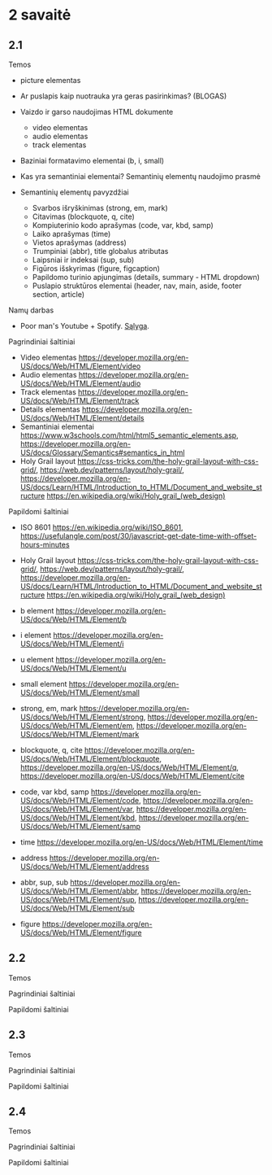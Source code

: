 # 2 savaitė

## 2.1

Temos

-   picture elementas
-   Ar puslapis kaip nuotrauka yra geras pasirinkimas? (BLOGAS)
-   Vaizdo ir garso naudojimas HTML dokumente
    -   video elementas
    -   audio elementas
    -   track elementas
-   Baziniai formatavimo elementai (b, i, small)
-   Kas yra semantiniai elementai? Semantinių elementų naudojimo prasmė

-   Semantinių elementų pavyzdžiai
    -   Svarbos išryškinimas (strong, em, mark)
    -   Citavimas (blockquote, q, cite)
    -   Kompiuterinio kodo aprašymas (code, var, kbd, samp)
    -   Laiko aprašymas (time)
    -   Vietos aprašymas (address)
    -   Trumpiniai (abbr), title globalus atributas
    -   Laipsniai ir indeksai (sup, sub)
    -   Figūros išskyrimas (figure, figcaption)
    -   Papildomo turinio apjungimas (details, summary - HTML dropdown)
    -   Puslapio struktūros elementai (header, nav, main, aside, footer section, article)

Namų darbas

-   Poor man's Youtube + Spotify. [Sąlyga](./2.1/assigments/poor-mans-youtube/README.md).

Pagrindiniai šaltiniai

-   Video elementas <https://developer.mozilla.org/en-US/docs/Web/HTML/Element/video>
-   Audio elementas <https://developer.mozilla.org/en-US/docs/Web/HTML/Element/audio>
-   Track elementas <https://developer.mozilla.org/en-US/docs/Web/HTML/Element/track>
-   Details elementas <https://developer.mozilla.org/en-US/docs/Web/HTML/Element/details>
-   Semantiniai elementai <https://www.w3schools.com/html/html5_semantic_elements.asp>, <https://developer.mozilla.org/en-US/docs/Glossary/Semantics#semantics_in_html>
-   Holy Grail layout <https://css-tricks.com/the-holy-grail-layout-with-css-grid/>, <https://web.dev/patterns/layout/holy-grail/>, <https://developer.mozilla.org/en-US/docs/Learn/HTML/Introduction_to_HTML/Document_and_website_structure> <https://en.wikipedia.org/wiki/Holy_grail_(web_design)>

Papildomi šaltiniai

-   ISO 8601 <https://en.wikipedia.org/wiki/ISO_8601>, <https://usefulangle.com/post/30/javascript-get-date-time-with-offset-hours-minutes>
-   Holy Grail layout <https://css-tricks.com/the-holy-grail-layout-with-css-grid/>, <https://web.dev/patterns/layout/holy-grail/>, <https://developer.mozilla.org/en-US/docs/Learn/HTML/Introduction_to_HTML/Document_and_website_structure> <https://en.wikipedia.org/wiki/Holy_grail_(web_design)>

-   b element <https://developer.mozilla.org/en-US/docs/Web/HTML/Element/b>
-   i element <https://developer.mozilla.org/en-US/docs/Web/HTML/Element/i>

-   u element <https://developer.mozilla.org/en-US/docs/Web/HTML/Element/u>
-   small element <https://developer.mozilla.org/en-US/docs/Web/HTML/Element/small>

-   strong, em, mark <https://developer.mozilla.org/en-US/docs/Web/HTML/Element/strong>, <https://developer.mozilla.org/en-US/docs/Web/HTML/Element/em>, <https://developer.mozilla.org/en-US/docs/Web/HTML/Element/mark>

-   blockquote, q, cite <https://developer.mozilla.org/en-US/docs/Web/HTML/Element/blockquote>, <https://developer.mozilla.org/en-US/docs/Web/HTML/Element/q>, <https://developer.mozilla.org/en-US/docs/Web/HTML/Element/cite>

-   code, var kbd, samp <https://developer.mozilla.org/en-US/docs/Web/HTML/Element/code>, <https://developer.mozilla.org/en-US/docs/Web/HTML/Element/var>, <https://developer.mozilla.org/en-US/docs/Web/HTML/Element/kbd>, <https://developer.mozilla.org/en-US/docs/Web/HTML/Element/samp>

-   time <https://developer.mozilla.org/en-US/docs/Web/HTML/Element/time>
-   address <https://developer.mozilla.org/en-US/docs/Web/HTML/Element/address>

-   abbr, sup, sub <https://developer.mozilla.org/en-US/docs/Web/HTML/Element/abbr>, <https://developer.mozilla.org/en-US/docs/Web/HTML/Element/sup>, <https://developer.mozilla.org/en-US/docs/Web/HTML/Element/sub>
-   figure <https://developer.mozilla.org/en-US/docs/Web/HTML/Element/figure>

## 2.2

Temos

Pagrindiniai šaltiniai

Papildomi šaltiniai

## 2.3

Temos

Pagrindiniai šaltiniai

Papildomi šaltiniai

## 2.4

Temos

Pagrindiniai šaltiniai

Papildomi šaltiniai
